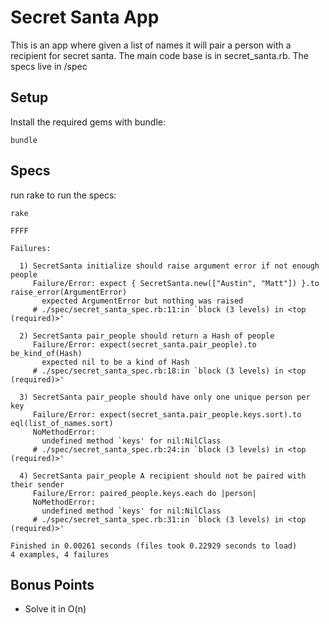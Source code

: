 # Secret Santa App

This is an app where given a list of names it will pair a person with a recipient for secret santa.  The main code base is in secret_santa.rb.  The specs live in /spec

## Setup

Install the required gems with bundle:

```
bundle
```

## Specs

run rake to run the specs:

```
rake

FFFF

Failures:

  1) SecretSanta initialize should raise argument error if not enough people
     Failure/Error: expect { SecretSanta.new(["Austin", "Matt"]) }.to raise_error(ArgumentError)
       expected ArgumentError but nothing was raised
     # ./spec/secret_santa_spec.rb:11:in `block (3 levels) in <top (required)>'

  2) SecretSanta pair_people should return a Hash of people
     Failure/Error: expect(secret_santa.pair_people).to be_kind_of(Hash)
       expected nil to be a kind of Hash
     # ./spec/secret_santa_spec.rb:18:in `block (3 levels) in <top (required)>'

  3) SecretSanta pair_people should have only one unique person per key
     Failure/Error: expect(secret_santa.pair_people.keys.sort).to eql(list_of_names.sort)
     NoMethodError:
       undefined method `keys' for nil:NilClass
     # ./spec/secret_santa_spec.rb:24:in `block (3 levels) in <top (required)>'

  4) SecretSanta pair_people A recipient should not be paired with their sender
     Failure/Error: paired_people.keys.each do |person|
     NoMethodError:
       undefined method `keys' for nil:NilClass
     # ./spec/secret_santa_spec.rb:31:in `block (3 levels) in <top (required)>'

Finished in 0.00261 seconds (files took 0.22929 seconds to load)
4 examples, 4 failures

```

## Bonus Points

- Solve it in O(n)


